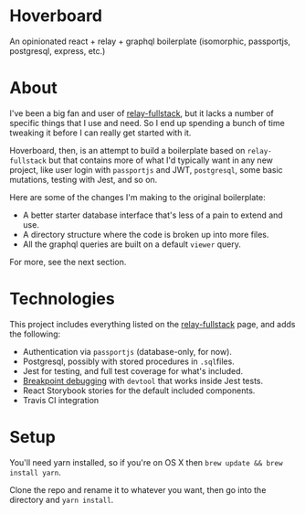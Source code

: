 # Hoverboard
An opinionated react + relay + graphql boilerplate (isomorphic, passportjs, postgresql, express, etc.)

# About

I've been a big fan and user of [relay-fullstack](https://github.com/lvarayut/relay-fullstack/),
but it lacks a number of specific things that I use and need. So I end
up spending a bunch of time tweaking it before I can really get started
with it.

Hoverboard, then, is an attempt to build a boilerplate based on `relay-fullstack` but
that contains more of what I'd typically want in any new project, like
user login with `passportjs` and JWT, `postgresql`, some basic
mutations, testing with Jest, and so on.

Here are some of the changes I'm making to the original boilerplate:

- A better starter database interface that's less of a pain to extend and use.
- A directory structure where the code is broken up into more files.
- All the graphql queries are built on a default `viewer` query.

For more, see the next section.

# Technologies

This project includes everything listed on the [relay-fullstack](https://github.com/lvarayut/relay-fullstack/)
page, and adds the following:

- Authentication via `passportjs` (database-only, for now).
- Postgresql, possibly with stored procedures in `.sql`files.
- Jest for testing, and full test coverage for what's included.
- [Breakpoint debugging](https://medium.com/@paul_irish/debugging-node-js-nightlies-with-chrome-devtools-7c4a1b95ae27#.mryvehymk) with `devtool` that works inside Jest tests.
- React Storybook stories for the default included components.
- Travis CI integration

# Setup
You'll need yarn installed, so if you're on OS X then `brew update && brew install yarn`.

Clone the repo and rename it to whatever you want, then go into the directory and `yarn install`.
